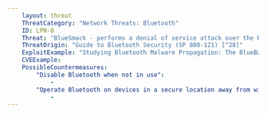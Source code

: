 ```yaml
---
    layout: threat
    ThreatCategory: "Network Threats: Bluetooth"
    ID: LPN-8
    Threat: "BlueSmack - performs a denial of service attack over the Bluetooth connection making Bluetooth unusable and rapidly draining the device battery"
    ThreatOrigin: "Guide to Bluetooth Security (SP 800-121) [^28]"
    ExploitExample: "Studying Bluetooth Malware Propagation: The BlueBag Project [^30]"
    CVEExample:
    PossibleCountermeasures:
        "Disable Bluetooth when not in use":
            - 
        "Operate Bluetooth on devices in a secure location away from windows and doors, to which an attacker is unlikely to have physical access":
            - 
---
```

